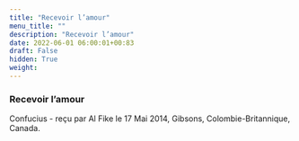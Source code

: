 ```yaml
---
title: "Recevoir l’amour"
menu_title: ""
description: "Recevoir l’amour"
date: 2022-06-01 06:00:01+00:83
draft: False
hidden: True
weight:
---
```

### Recevoir l’amour

Confucius - reçu par Al Fike le 17 Mai 2014, Gibsons, Colombie-Britannique, Canada.



